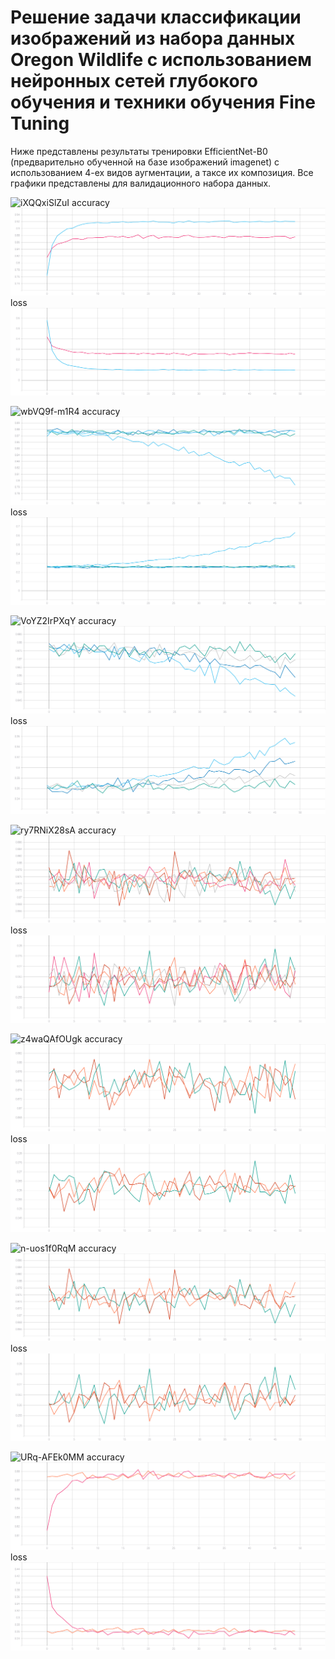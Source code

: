 # Решение задачи классификации изображений из набора данных Oregon Wildlife с использованием нейронных сетей глубокого обучения и техники обучения Fine Tuning
Ниже представлены результаты тренировки EfficientNet-B0 (предварительно обученной на базе изображений imagenet) с использованием 4-ех видов аугментации, а таксе их композиция. Все графики представлены для валидационного набора данных.

![iXQQxiSlZuI](https://user-images.githubusercontent.com/61012068/113757677-9256b800-971b-11eb-8ea9-88c50275360b.jpg)
accuracy
![](./graphic/before_accuracy.svg)
loss
![](./graphic/before_loss.svg)

![wbVQ9f-m1R4](https://user-images.githubusercontent.com/61012068/113757708-9c78b680-971b-11eb-9f9f-22f164545b64.jpg)
accuracy
![](./graphic/lrs_accuracy.svg)
loss
![](./graphic/lrs_loss.svg)


![VoYZ2IrPXqY](https://user-images.githubusercontent.com/61012068/113761691-6b4eb500-9720-11eb-82b9-d4c8d736f4f1.jpg)
accuracy
![](./graphic/e-8_accuracy.svg)
loss
![](./graphic/e-8_loss.svg)


![ry7RNiX28sA](https://user-images.githubusercontent.com/61012068/113761729-79043a80-9720-11eb-9197-c950155635bb.jpg)
accuracy
![](./graphic/exp_accuracy.svg)
loss
![](./graphic/exp_loss.svg)


![z4waQAfOUgk](https://user-images.githubusercontent.com/61012068/113757728-a00c3d80-971b-11eb-8ee6-a7ee89b23d2b.jpg)
accuracy
![](./graphic/step_accuracy.svg)
loss
![](./graphic/step_loss.svg)

![n-uos1f0RqM](https://user-images.githubusercontent.com/61012068/113757745-a4385b00-971b-11eb-8835-e38280863206.jpg)
accuracy
![](./graphic/all_accuracy.svg)
loss
![](./graphic/all_loss.svg)

![URq-AFEk0MM](https://user-images.githubusercontent.com/61012068/113757766-a995a580-971b-11eb-95a2-1765a98f9fe0.jpg)
accuracy
![](./graphic/last_accuracy.svg)
loss
![](./graphic/last_loss.svg)
